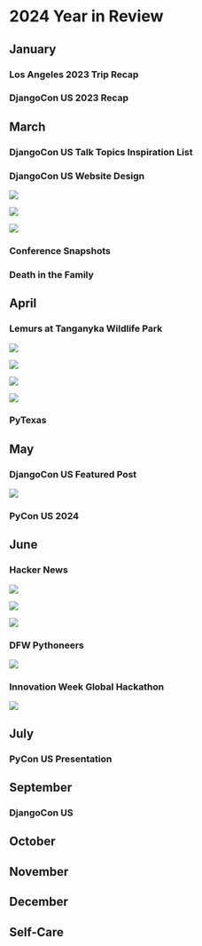 # 2024 Year in Review

<!--
Charnise

Led sprint review and demo
Sprint retro
Sprint planning
Demos

Multi-tenancy
Switched teams
Work highlights- significantly reduced time, n+1
CockroachDB, dashboard, database optimization
Profiling tools
Django optimization

Database learning, on the job, at PyCon US during personal conversations and sponsor booths, during Global Hackathon conversations

Cluster creation
Databus
pub/sub

Task orchestration and distributed systems engineering

Grew in capability- things once more difficult for me became day-to-day tasks
Challenges of scale and security were good for me
Working across teams, learning and sharing knowledge

PR Review
Change Management, Release management
Working with SRE
Worked with lead architect
Architecture and design, tradeoffs, cost analysis
Security, resiliency, failover, restore
Product management, roadmap
User experience

PS Connect continues
Sick 3 times
March 8
Even as it improved, it continued... 
Feel lucky to be well
Gave me an appreciation

January
DEFNA Contract meeting
DEFNA Hotel Contract Committee

DjangoCon US 2023 Recap was Django News Newsletter top link for months. 
Get stats- how long at the top and how many views

March 3
Featured in Django News Newsletter along with Drew's (and Jeff's?)
Stats?

April
DEFNA Board Interviews

May
May the 4th Event

Worthmore session: Networking as a Woman: How to become 2.5x more successful

Databases connections

May
Felt I was able to further grow my network and have a deeper understanding of subjects
Followed up on PyCon US connections
Do more "heavy lifting"
Facilitated communication from Jay at PyCon US to DEFNA
PyTexas sponsorship

https://x.com/search?q=https%3A%2F%2Fnews.ycombinator.com%2Fitem%3Fid%3D40552621&src=typed_query
Who is N. M. Stoker
https://x.com/nmstoker/status/1797250668501020962
https://fosstodon.org/@HackerNewsBot@m.einverne.info/112547856756286972
https://fosstodon.org/@hn50@social.lansky.name/112547268058241519
https://fosstodon.org/@kati/112547155288841309
https://fosstodon.org/@kati/112542746775054876
https://fosstodon.org/@kati/112542145378019538
https://fosstodon.org/@kati/112509391686025715
https://fosstodon.org/@kati/112498755031272596
Many DMs
https://fosstodon.org/@kati/112612110567916246
Get Django News Newsletter stats

June
PyTexas Sponsorship pitch
-->

## January 

### Los Angeles 2023 Trip Recap

<!--
https://katherinemichel.github.io/portfolio/los-angeles-2023.html
Top videos
-->

<!--
Self care
New keyboard
Kinesis Advantage360 Split Ergonomic Keyboard
-->

### DjangoCon US 2023 Recap

<!--
https://katherinemichel.github.io/portfolio/djangocon-us-2023-recap.html
Featured in Django News Newsletter
https://django-news.com/issues/203#start
-->

## March

### DjangoCon US Talk Topics Inspiration List

<!--
It takes time to build things. One thing at at time. 
Last year, I finally got organized and did something I'd wanted to do for a long time. Jeff had been encouraging other board members to join him in publishing a list of talk topics we'd love to hear more about at DjangoCon US. 
https://katherinemichel.github.io/portfolio/djangocon-us-2024-topics-inspiration-list.html
https://fosstodon.org/@djangocon/112056987398023068
Featured in Django News Newsletter
https://django-news.com/issues/222#start
https://micro.webology.dev/2024/04/28/djangocon-us-talks.html
https://winstel.dev/2024/03/01/talk-ideas-for-dcus-24/

Talk submission stats
2024: 194
2023: 189
2022: 152
-->

### DjangoCon US Website Design

<!--
Provided pics that helped inspire DjangoCon US website design theme
https://www.linkedin.com/posts/jonitrythall_ive-teamed-up-with-the-great-folks-at-defna-activity-7203812944940294144-6gtJ/?utm_source=share&utm_medium=member_desktop
https://fosstodon.org/@kati/112492859988088102
-->

![](2024-recap-images/durham-downtown-snapshots.png)

![](2024-recap-images/joni-djangocon-us-website-post.png)

![](2024-recap-images/my-djangocon-us-website-post.png)

### Conference Snapshots

<!--
Created the conference snapshot pages I'd always wanted. 
https://katherinemichel.github.io/portfolio/speaker-board-and-organizer-photos.html
https://katherinemichel.github.io/portfolio/favorite-conference-snapshots.html
-->

### Death in the Family

<!--
Uncle Edward died
Smile on his face
https://www.livingstonfh.com/obituary/edward-a-markel
https://www.linkedin.com/posts/katherinemichel_obituary-for-edward-a-ed-markel-at-livingston-activity-7180368920564916225-eXsL/
https://www.linkedin.com/posts/katherinemichel_life-isnt-always-easy-but-consider-me-blessed-activity-7133546031077588992-gadV/
Bird call video
-->

## April

### Lemurs at Tanganyka Wildlife Park

<!--
https://twpark.com/
https://www.linkedin.com/posts/katherinemichel_as-a-defna-board-member-i-help-oversee-djangocon-activity-7182562538193125376-6_EG/
-->

![](2024-recap-images/djangocon-us-2023-website-header.png)

![](2024-recap-images/lemurs-post.png)

![](2024-recap-images/lemurs-1.jpg)

![](2024-recap-images/lemurs-2.jpg)

### PyTexas

<!--
PyTexas 2024 in Austin
Moshe
-->

## May

<!--
https://fosstodon.org/@kati/112380066353516377

Gym, lifting weights
Inspired by DeAnna Troutman Anaya- grandmother (she doesn't look like any grandmother I've ever seen) who is "Liftin4Life"
Tell her story of illness to health
I'd never been in a gym before and was afraid to go
Sheldon- told me the benefits of a personal trainer
-->

### DjangoCon US Featured Post

<!--
Featured on DjangoCon US account
Drew Winstel, Tim Schilling, Natalia Bidart, Kojo
https://x.com/djangocon/status/1792933457183527350
https://fosstodon.org/@djangocon/112479673098056641
-->

![](2024-recap-images/djangocon-us-featured-post.png)

### PyCon US 2024

## June

### Hacker News

<!--
Kudos from Kenneth, Trey, Seth etc. 
https://katherinemichel.github.io/portfolio/pycon-us-2024-recap.html
Reached #2 on Hacker News
https://news.ycombinator.com/item?id=40552621
Cited by new Python Release Manager Hugo as must-read conference recap
https://dev.to/hugovk/pycon-us-2024-a-roundup-of-writeups-26hj
Featured in Django News Newsletter
https://django-news.com/issues/236#start
Thank you to the incredible Lacey for this sweet kudo: https://fosstodon.org/@lacey@hachyderm.io/112553623603409800
-->

![](2024-recap-images/hacker-news-rankings-stats.png)

![](2024-recap-images/hacker-news-trending.png)

![](2024-recap-images/hacker-news-detail-page-stats.png)

### DFW Pythoneers

<!--
Attended DFW Pythoneers
https://www.meetup.com/dfwpython/
-->

![](2024-recap-images/dfw-pythoneers.png)

### Innovation Week Global Hackathon 

<!--
Innovation Week
Databases
-->

![](2024-recap-images/hackathon-team.jpg)

## July

### PyCon US Presentation

<!--
Created PyCon US 2024 Recap presentation based on my blog post
Python Guild
Coincide with release of videos on youtube
Dovetail nicely into PyLadies event
If you are interested...
Also, read the Language Summit articles for the first time and was able to grok the content
-->

## September

### DjangoCon US

## October

## November

## December

## Self-Care

<!--
Update on how I did
Not as much as expected due to issues in first half of year
Picked up in second half of year
https://katherinemichel.github.io/portfolio/what-i-am-paying-attention-to-in-2024.html
-->
